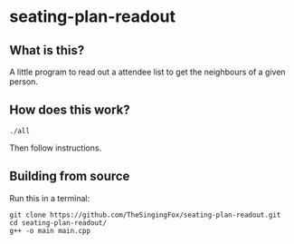 # seating-plan-readout

## What is this?

A little program to read out a attendee list to get the neighbours of a given person.

## How does this work?

	./all

Then follow instructions.

## Building from source

Run this in a terminal:

	git clone https://github.com/TheSingingFox/seating-plan-readout.git
	cd seating-plan-readout/
	g++ -o main main.cpp
